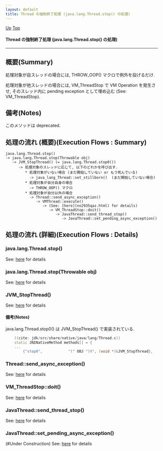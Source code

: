 ```yaml
---
layout: default
title: Thread の強制終了処理 (java.lang.Thread.stop() の処理) 
---
```

[Up](no1IkYYOWe.html) [Top](../index.html)

#### Thread の強制終了処理 (java.lang.Thread.stop() の処理) 

--- 
## 概要(Summary)
処理対象が自スレッドの場合には, THROW_OOP() マクロで例外を投げるだけ.

処理対象が他スレッドの場合には, VM_ThreadStop で VM Operation を発生させ, そのスレッド内に pending exception として埋め込む
(See: VM_ThreadStop).

## 備考(Notes)
このメソッドは deprecated.

## 処理の流れ (概要)(Execution Flows : Summary)
```
java.lang.Thread.stop()
-> java.lang.Thread.stop(Throwable obj)
   -> JVM_StopThread() (= java.lang.Thread.stop0())
      -> 処理対象のスレッドに応じて, 以下のどれかを呼び出す.
         * 処理対象がいない場合 (まだ開始していない or もう死んでいる)
           -> java_lang_Thread::set_stillborn()  (まだ開始していない場合)
         * 処理対象が自分自身の場合
           -> THROW_OOP() マクロ
         * 処理対象が自分以外の場合
           -> Thread::send_async_exception()
              -> VMThread::execute()
                 -> (See: [here](no2935qaz.html) for details)
                    -> VM_ThreadStop::doit()
                       -> JavaThread::send_thread_stop()
                          -> JavaThread::set_pending_async_exception()
```


## 処理の流れ (詳細)(Execution Flows : Details)
### java.lang.Thread.stop()
See: [here](no2114laq.html) for details
### java.lang.Thread.stop(Throwable obj)
See: [here](no2114ykw.html) for details

### JVM_StopThread()
See: [here](no2114_u2.html) for details
#### 備考(Notes)
java.lang.Thread.stop0() は JVM_StopThread() で実装されている.


```cpp
    ((cite: jdk/src/share/native/java/lang/Thread.c))
    static JNINativeMethod methods[] = {
    ...
        {"stop0",            "(" OBJ ")V", (void *)&JVM_StopThread},
```


### Thread::send_async_exception()
See: [here](no2114LNS.html) for details
### VM_ThreadStop::doit()
See: [here](no2114YXY.html) for details
### JavaThread::send_thread_stop()
See: [here](no2114lhe.html) for details
### JavaThread::set_pending_async_exception()
(#Under Construction)
See: [here](no2114yrk.html) for details






